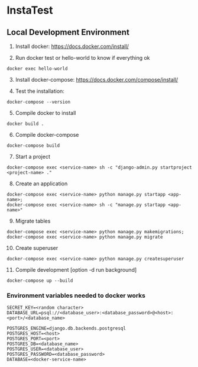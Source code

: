 # InstaTest

## Local Development Environment

1. Install docker: https://docs.docker.com/install/

2. Run docker test or hello-world to know if everything ok
```
docker exec hello-world
```

3. Install docker-compose: https://docs.docker.com/compose/install/

4. Test the installation: 
```
docker-compose --version
```

5. Compile docker to install
```
docker build .
```

6. Compile docker-compose
```
docker-compose build
```

7. Start a project
```
docker-compose exec <service-name> sh -c "django-admin.py startproject <project-name> ."
```

8. Create an application
```
docker-compose exec <service-name> python manage.py startapp <app-name>;
docker-compose exec <service-name> sh -c "manage.py startapp <app-name>"
```

9. Migrate tables
```
docker-compose exec <service-name> python manage.py makemigrations;
docker-compose exec <service-name> python manage.py migrate
```

10. Create superuser
```
docker-compose exec <service-name> python manage.py createsuperuser
```

11. Compile development [option -d run background]
```
docker-compose up --build
```

### Environment variables needed to docker works
```
SECRET_KEY=<random character>
DATABASE_URL=psql://<database_user>:<database_password>@<host>:<port>/<database_name>

POSTGRES_ENGINE=django.db.backends.postgresql
POSTGRES_HOST=<host>
POSTGRES_PORT=<port>
POSTGRES_DB=<database_name>
POSTGRES_USER=<database_user>
POSTGRES_PASSWORD=<database_password>
DATABASE=<docker-service-name>
```